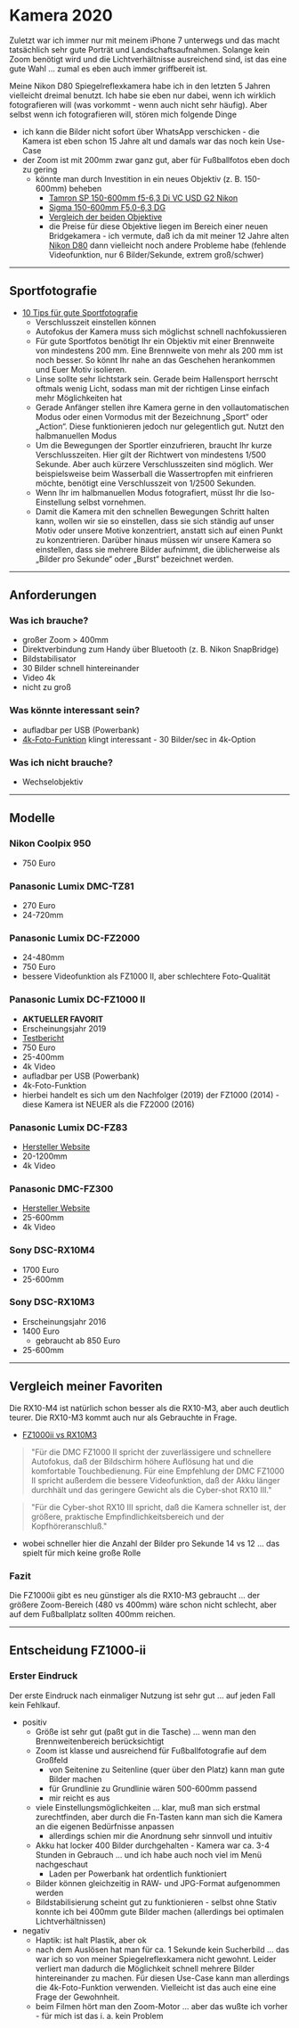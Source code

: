 # Kamera 2020

Zuletzt war ich immer nur mit meinem iPhone 7 unterwegs und das macht tatsächlich sehr gute Porträt und Landschaftsaufnahmen. Solange kein Zoom benötigt wird und die Lichtverhältnisse ausreichend sind, ist das eine gute Wahl ... zumal es eben auch immer griffbereit ist.

Meine Nikon D80 Spiegelreflexkamera habe ich in den letzten 5 Jahren vielleicht dreimal benutzt. Ich habe sie eben nur dabei, wenn ich wirklich fotografieren will (was vorkommt - wenn auch nicht sehr häufig). Aber selbst wenn ich fotografieren will, stören mich folgende Dinge

* ich kann die Bilder nicht sofort über WhatsApp verschicken - die Kamera ist eben schon 15 Jahre alt und damals war das noch kein Use-Case
* der Zoom ist mit 200mm zwar ganz gut, aber für Fußballfotos eben doch zu gering
  * könnte man durch Investition in ein neues Objektiv (z. B. 150-600mm) beheben
    * [Tamron SP 150-600mm f5-6,3 Di VC USD G2 Nikon](https://www.foto-erhardt.de/objektive/nikon-objektive/tamron-sp-150-600mm-f5-6-3-di-vc-usd-g2-nikon.html?utm_source=1211&utm_medium=link&utm_campaign=Blogbeitrag)
    * [Sigma 150-600mm F5,0-6,3 DG](https://www.amazon.de/Sigma-150-600mm-Contemporary-Filtergewinde-Objektivbajonett/dp/B00THP1A1C/ref=psdc_5332032031_t1_B00THOYRN6)
    * [Vergleich der beiden Objektive](https://www.youtube.com/watch?v=qHzlGm1FTW4)
    * die Preise für diese Objektive liegen im Bereich einer neuen Bridgekamera - ich vermute, daß ich da mit meiner 12 Jahre alten [Nikon D80](https://www.digitalkamera.de/Kamera/Nikon/D80.aspx) dann vielleicht noch andere Probleme habe (fehlende Videofunktion, nur 6 Bilder/Sekunde, extrem groß/schwer)

---

## Sportfotografie

* [10 Tips für gute Sportfotografie](https://blog.foto-erhardt.de/und-schuss-10-tipps-fuer-gute-sportfotografie/)
  * Verschlusszeit einstellen können
  * Autofokus der Kamera muss sich möglichst schnell nachfokussieren
  * Für gute Sportfotos benötigt Ihr ein Objektiv mit einer Brennweite von mindestens 200 mm. Eine Brennweite von mehr als 200 mm ist noch besser. So könnt Ihr nahe an das Geschehen herankommen und Euer Motiv isolieren.
  * Linse sollte sehr lichtstark sein. Gerade beim Hallensport herrscht oftmals wenig Licht, sodass man mit der richtigen Linse einfach mehr Möglichkeiten hat
  * Gerade Anfänger stellen ihre Kamera gerne in den vollautomatischen Modus oder einen Vormodus mit der Bezeichnung „Sport“ oder „Action“. Diese funktionieren jedoch nur gelegentlich gut. Nutzt den halbmanuellen Modus
  * Um die Bewegungen der Sportler einzufrieren, braucht Ihr kurze Verschlusszeiten. Hier gilt der Richtwert von mindestens 1/500 Sekunde. Aber auch kürzere Verschlusszeiten sind möglich. Wer beispielsweise beim Wasserball die Wassertropfen mit einfrieren möchte, benötigt eine Verschlusszeit von 1/2500 Sekunden.
  * Wenn Ihr im halbmanuellen Modus fotografiert, müsst Ihr die Iso-Einstellung selbst vornehmen.
  * Damit die Kamera mit den schnellen Bewegungen Schritt halten kann, wollen wir sie so einstellen, dass sie sich ständig auf unser Motiv oder unsere Motive konzentriert, anstatt sich auf einen Punkt zu konzentrieren. Darüber hinaus müssen wir unsere Kamera so einstellen, dass sie mehrere Bilder aufnimmt, die üblicherweise als „Bilder pro Sekunde“ oder „Burst“ bezeichnet werden.

---

## Anforderungen

### Was ich brauche?

* großer Zoom > 400mm
* Direktverbindung zum Handy über Bluetooth (z. B. Nikon SnapBridge)
* Bildstabilisator
* 30 Bilder schnell hintereinander
* Video 4k
* nicht zu groß

### Was könnte interessant sein?

* aufladbar per USB (Powerbank)
* [4k-Foto-Funktion](https://www.youtube.com/watch?v=6rJSlP4YvHE) klingt interessant - 30 Bilder/sec in 4k-Option

### Was ich nicht brauche?

* Wechselobjektiv

---

## Modelle

### Nikon Coolpix 950

* 750 Euro

### Panasonic Lumix DMC-TZ81

* 270 Euro
* 24-720mm

### Panasonic Lumix DC-FZ2000

* 24-480mm
* 750 Euro
* bessere Videofunktion als FZ1000 II, aber schlechtere Foto-Qualität

### Panasonic Lumix DC-FZ1000 II

* **AKTUELLER FAVORIT**
* Erscheinungsjahr 2019
* [Testbericht](https://www.chip.de/test/Panasonic-Lumix-DC-FZ1000II-Test_170186124.html)
* 750 Euro
* 25-400mm
* 4k Video
* aufladbar per USB (Powerbank)
* 4k-Foto-Funktion
* hierbei handelt es sich um den Nachfolger (2019) der FZ1000 (2014) - diese Kamera ist NEUER als die FZ2000 (2016)

### Panasonic Lumix DC-FZ83

* [Hersteller Website](https://www.panasonic.com/de/consumer/foto-video/lumix-kompaktkameras/dc-fz83.html)
* 20-1200mm
* 4k Video

### Panasonic DMC-FZ300

* [Hersteller Website](https://www.panasonic.com/de/consumer/foto-video/lumix-kompaktkameras/dmc-fz300.html)
* 25-600mm
* 4k Video

### Sony DSC-RX10M4

* 1700 Euro
* 25-600mm

### Sony DSC-RX10M3

* Erscheinungsjahr 2016
* 1400 Euro
  * gebraucht ab 850 Euro
* 25-600mm

---

## Vergleich meiner Favoriten

Die RX10-M4 ist natürlich schon besser als die RX10-M3, aber auch deutlich teurer. Die RX10-M3 kommt auch nur als Gebrauchte in Frage.

* [FZ1000ii vs RX10M3](https://cameracreativ.de/vergleichen/sony-cyber-shot-rx10-iii-oder-panasonic-lumix-fz1000-ii)

> "Für die DMC FZ1000 II spricht der zuverlässigere und schnellere Autofokus, daß der Bildschirm höhere Auflösung hat und die komfortable Touchbedienung. Für eine Empfehlung der DMC FZ1000 II spricht außerdem die bessere Videofunktion, daß der Akku länger durchhält und das geringere Gewicht als die Cyber-shot RX10 III."

> "Für die Cyber-shot RX10 III spricht, daß die Kamera schneller ist, der größere, praktische Empfindlichkeitsbereich und der Kopfhöreranschluß."

* wobei schneller hier die Anzahl der Bilder pro Sekunde 14 vs 12 ... das spielt für mich keine große Rolle

### Fazit

Die FZ1000ii gibt es neu günstiger als die RX10-M3 gebraucht ... der größere Zoom-Bereich (480 vs 400mm) wäre schon nicht schlecht, aber auf dem Fußballplatz sollten 400mm reichen.

---

## Entscheidung FZ1000-ii

### Erster Eindruck

Der erste Eindruck nach einmaliger Nutzung ist sehr gut ... auf jeden Fall kein Fehlkauf.

* positiv
  * Größe ist sehr gut (paßt gut in die Tasche) ... wenn man den Brennweitenbereich berücksichtigt
  * Zoom ist klasse und ausreichend für Fußballfotografie auf dem Großfeld
    * von Seitenine zu Seitenline (quer über den Platz) kann man gute Bilder machen
    * für Grundlinie zu Grundlinie wären 500-600mm passend
    * mir reicht es aus
  * viele Einstellungsmöglichkeiten ... klar, muß man sich erstmal zurechtfinden, aber durch die Fn-Tasten kann man sich die Kamera an die eigenen Bedürfnisse anpassen
    * allerdings schien mir die Anordnung sehr sinnvoll und intuitiv
  * Akku hat locker 400 Bilder durchgehalten - Kamera war ca. 3-4 Stunden in Gebrauch ... und ich habe auch noch viel im Menü nachgeschaut
    * Laden per Powerbank hat ordentlich funktioniert
  * Bilder können gleichzeitig in RAW- und JPG-Format aufgenommen werden
  * Bildstabilisierung scheint gut zu funktionieren - selbst ohne Stativ konnte ich bei 400mm gute Bilder machen (allerdings bei optimalen Lichtverhältnissen)
* negativ
  * Haptik: ist halt Plastik, aber ok
  * nach dem Auslösen hat man für ca. 1 Sekunde kein Sucherbild ... das war ich so von meiner Spiegelreflexkamera nicht gewohnt. Leider verliert man dadurch die Möglichkeit schnell mehrere Bilder hintereinander zu machen. Für diesen Use-Case kann man allerdings die 4k-Foto-Funktion verwenden. Vielleicht ist das auch eine eine Frage der Gewohnheit.
  * beim Filmen hört man den Zoom-Motor ... aber das wußte ich vorher - für mich ist das i. a. kein Problem